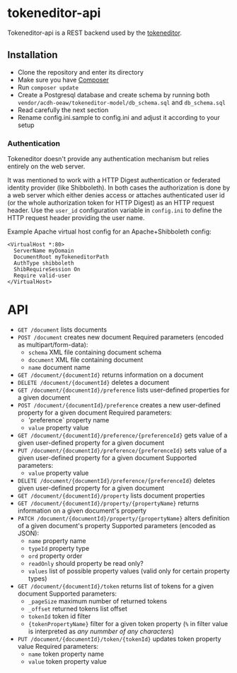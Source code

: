 # tokeneditor-api

Tokeneditor-api is a REST backend used by the [tokeneditor](https://github.com/acdh-oeaw/tokeneditor).

## Installation

- Clone the repository and enter its directory
- Make sure you have [Composer](https://getcomposer.org/)
- Run `composer update`
- Create a Postgresql database and create schema by running both `vendor/acdh-oeaw/tokeneditor-model/db_schema.sql` and `db_schema.sql`
- Read carefully the next section
- Rename config.ini.sample to config.ini and adjust it according to your setup

### Authentication

Tokeneditor doesn't provide any authentication mechanism but relies entirely on the web server.

It was mentioned to work with a HTTP Digest authentication or federated identity provider (like Shibboleth). In both cases the authorization is done by a web server which either denies access or attaches authenticated user id (or the whole authorization token for HTTP Digest) as an HTTP request header. Use the `user_id` configuration variable in `config.ini` to define the HTTP request header providing the user name.

Example Apache virtual host config for an Apache+Shibboleth config:
```
<VirtualHost *:80>
  ServerName myDomain
  DocumentRoot myTokeneditorPath
  AuthType shibboleth
  ShibRequireSession On
  Require valid-user
</VirtualHost>
```

# API

* `GET /document` lists documents
* `POST /document` creates new document
  Required parameters (encoded as multipart/form-data):
    * `schema` XML file containing document schema
    * `document` XML file containing document
    * `name` document name
* `GET /document/{documentId}` returns information on a  document
* `DELETE /document/{documentId}` deletes a document
* `GET /document/{documentId}/preference` lists user-defined properties for a given document
* `POST /document/{documentId}/preference` creates a new user-defined property for a given document
  Required parameters:
    * 'preference` property name
    * `value` property value
* `GET /document/{documentId}/preference/{preferenceId}` gets value of a given user-defined property for a given document
* `PUT /document/{documentId}/preference/{preferenceId}` sets value of a given user-defined property for a given document
  Supported parameters:
    * `value` property value
* `DELETE /document/{documentId}/preference/{preferenceId}` deletes given user-defined property for a given document
* `GET /document/{documentId}/property` lists document properties
* `GET /document/{documentId}/property/{propertyName}` returns information on a given document's property
* `PATCH /document/{documentId}/property/{propertyName}` alters definition of a given document's property
  Supported parameters (encoded as JSON):
    * `name` property name
    * `typeId` property type
    * `ord` property order
    * `readOnly` should property be read only?
    * `values` list of possible property values (valid only for certain property types)
* `GET /document/{documentId}/token` returns list of tokens for a given document
  Supported parameters:
    * `_pageSize` maximum number of returned tokens
    * `_offset` returned tokens list offset
    * `tokenId` token id filter
    * `{tokenPropertyName}` filter for a given token property (`%` in filter value is interpreted as *any nummber of any characters*)
* `PUT /document/{documentId}/token/{tokenId}` updates token property value
  Required parameters:
    * `name` token property name
    * `value` token property value
```
